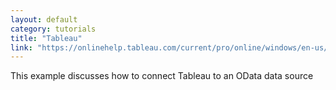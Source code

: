 ```yaml
---
layout: default
category: tutorials
title: "Tableau"
link: "https://onlinehelp.tableau.com/current/pro/online/windows/en-us/help.htm#examples_odata.html"
---
```

This example discusses how to connect Tableau to an OData data source
